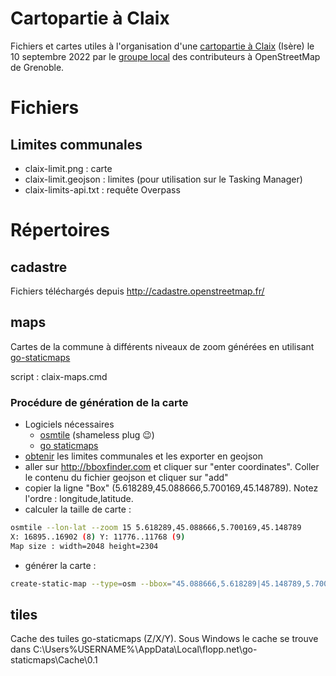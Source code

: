 # Cartopartie à Claix

Fichiers et cartes utiles à l'organisation d'une [cartopartie à Claix](https://wiki.openstreetmap.org/wiki/Cartopartie_Claix_du_10-09-2022) (Isère) le 10 septembre 2022 par le [groupe local](https://wiki.openstreetmap.org/wiki/Grenoble_groupe_local) des contributeurs à OpenStreetMap de Grenoble.


# Fichiers

## Limites communales

- claix-limit.png : carte 
- claix-limit.geojson : limites (pour utilisation sur le Tasking Manager)
- claix-limits-api.txt : requête Overpass

# Répertoires

## cadastre

Fichiers téléchargés depuis http://cadastre.openstreetmap.fr/  

## maps

Cartes de la commune à différents niveaux de zoom générées en utilisant [go-staticmaps](https://github.com/flopp/go-staticmaps)

script :  claix-maps.cmd

### Procédure de génération de la carte

- Logiciels nécessaires
    - [osmtile](https://github.com/JVillafruela/osmtile/releases) (shameless plug 😉​)
    - [go staticmaps](https://github.com/flopp/go-staticmaps)
- [obtenir](http://overpass-turbo.eu/?Q=%2F%2F%20Ville%20de%20Claix%20(Is%C3%A8re%20par%20le%20code%20INSEE)%0Aarea%5B%22ref%3AINSEE%22%20%3D%20%2238111%22%5D-%3E.city%3B%0Arel(pivot.city)%3B%0Away(r)%3B%20%2F%2F%20ways%20de%20la%20relation%0A%2F%2Fway(r%3A%22outer%22)%3B%0Aout%20body%3B%0A%3E%3B%0Aout%20skel%20qt%3B&C=45.1186;5.67135;13) les limites communales et les exporter en geojson
- aller sur http://bboxfinder.com et cliquer sur "enter coordinates". Coller le contenu du fichier geojson et cliquer sur "add" 
- copier la ligne "Box" (5.618289,45.088666,5.700169,45.148789). Notez l'ordre : longitude,latitude.
- calculer la taille de carte :
```bash
osmtile --lon-lat --zoom 15 5.618289,45.088666,5.700169,45.148789
X: 16895..16902 (8) Y: 11776..11768 (9)
Map size : width=2048 height=2304
```
- générer la carte : 
```bash
create-static-map --type=osm --bbox="45.088666,5.618289|45.148789,5.700169" --zoom=15 --output=claix-15.png --width=2048 --height=2304 
```


## tiles

Cache des tuiles go-staticmaps (Z/X/Y).
Sous Windows le cache se trouve dans C:\Users\%USERNAME%\AppData\Local\flopp.net\go-staticmaps\Cache\0.1